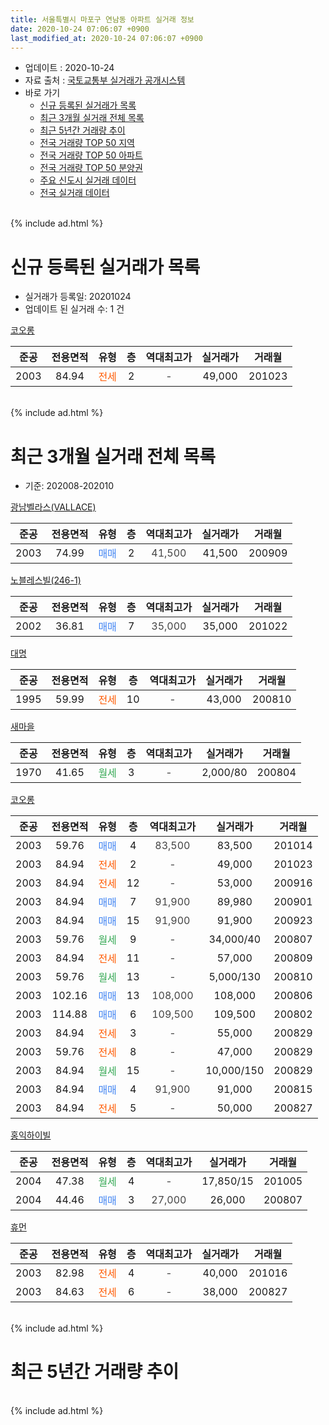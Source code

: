 ```yaml
---
title: 서울특별시 마포구 연남동 아파트 실거래 정보
date: 2020-10-24 07:06:07 +0900
last_modified_at: 2020-10-24 07:06:07 +0900
---
```


* 업데이트 : 2020-10-24
* 자료 출처 : [국토교통부 실거래가 공개시스템](http://rt.molit.go.kr)
* 바로 가기
    * [신규 등록된 실거래가 목록](#신규-등록된-실거래가-목록)
    * [최근 3개월 실거래 전체 목록](#최근-3개월-실거래-전체-목록)
    * [최근 5년간 거래량 추이](#최근-5년간-거래량-추이)
    * [전국 거래량 TOP 50 지역](https://inasie.github.io/apt-trade-info/최근-3개월-전국에서-가장-거래가-많이-발생한-지역)
    * [전국 거래량 TOP 50 아파트](https://inasie.github.io/apt-trade-info/최근-3개월-전국에서-가장-거래가-많이-발생한-아파트)
    * [전국 거래량 TOP 50 분양권](https://inasie.github.io/apt-trade-info/최근-3개월-전국에서-가장-거래가-많이-발생한-분양권)
    * [주요 신도시 실거래 데이터](https://inasie.github.io/apt-trade-info/주요-신도시)
    * [전국 실거래 데이터](https://inasie.github.io/apt-trade-info/전국)
<br>
{% include ad.html %}
<br>

# 신규 등록된 실거래가 목록
* 실거래가 등록일: 20201024
* 업데이트 된 실거래 수: 1 건


[코오롱](https://search.naver.com/search.naver?query=%EC%84%9C%EC%9A%B8%ED%8A%B9%EB%B3%84%EC%8B%9C+%EB%A7%88%ED%8F%AC%EA%B5%AC+%EC%97%B0%EB%82%A8%EB%8F%99+%EC%BD%94%EC%98%A4%EB%A1%B1)

|준공|전용면적|유형|층|역대최고가|실거래가|거래월|
|:---:|:---:|:---:|:---:|:---:|:---:|:---:|
|2003|84.94|<span style="color:#ff5a00">전세</span>|2|<span style="color:#444444">-</span>|49,000|201023|


<br>
{% include ad.html %}
<br>

# 최근 3개월 실거래 전체 목록
* 기준: 202008-202010


[광남벨라스(VALLACE)](https://search.naver.com/search.naver?query=%EC%84%9C%EC%9A%B8%ED%8A%B9%EB%B3%84%EC%8B%9C+%EB%A7%88%ED%8F%AC%EA%B5%AC+%EC%97%B0%EB%82%A8%EB%8F%99+%EA%B4%91%EB%82%A8%EB%B2%A8%EB%9D%BC%EC%8A%A4%28VALLACE%29)

|준공|전용면적|유형|층|역대최고가|실거래가|거래월|
|:---:|:---:|:---:|:---:|:---:|:---:|:---:|
|2003|74.99|<span style="color:#4285f3">매매</span>|2|<span style="color:#444444">41,500</span>|41,500|200909|

[노블레스빌(246-1)](https://search.naver.com/search.naver?query=%EC%84%9C%EC%9A%B8%ED%8A%B9%EB%B3%84%EC%8B%9C+%EB%A7%88%ED%8F%AC%EA%B5%AC+%EC%97%B0%EB%82%A8%EB%8F%99+%EB%85%B8%EB%B8%94%EB%A0%88%EC%8A%A4%EB%B9%8C%28246-1%29)

|준공|전용면적|유형|층|역대최고가|실거래가|거래월|
|:---:|:---:|:---:|:---:|:---:|:---:|:---:|
|2002|36.81|<span style="color:#4285f3">매매</span>|7|<span style="color:#444444">35,000</span>|35,000|201022|

[대명](https://search.naver.com/search.naver?query=%EC%84%9C%EC%9A%B8%ED%8A%B9%EB%B3%84%EC%8B%9C+%EB%A7%88%ED%8F%AC%EA%B5%AC+%EC%97%B0%EB%82%A8%EB%8F%99+%EB%8C%80%EB%AA%85)

|준공|전용면적|유형|층|역대최고가|실거래가|거래월|
|:---:|:---:|:---:|:---:|:---:|:---:|:---:|
|1995|59.99|<span style="color:#ff5a00">전세</span>|10|<span style="color:#444444">-</span>|43,000|200810|

[새마을](https://search.naver.com/search.naver?query=%EC%84%9C%EC%9A%B8%ED%8A%B9%EB%B3%84%EC%8B%9C+%EB%A7%88%ED%8F%AC%EA%B5%AC+%EC%97%B0%EB%82%A8%EB%8F%99+%EC%83%88%EB%A7%88%EC%9D%84)

|준공|전용면적|유형|층|역대최고가|실거래가|거래월|
|:---:|:---:|:---:|:---:|:---:|:---:|:---:|
|1970|41.65|<span style="color:#34a853">월세</span>|3|<span style="color:#444444">-</span>|2,000/80|200804|

[코오롱](https://search.naver.com/search.naver?query=%EC%84%9C%EC%9A%B8%ED%8A%B9%EB%B3%84%EC%8B%9C+%EB%A7%88%ED%8F%AC%EA%B5%AC+%EC%97%B0%EB%82%A8%EB%8F%99+%EC%BD%94%EC%98%A4%EB%A1%B1)

|준공|전용면적|유형|층|역대최고가|실거래가|거래월|
|:---:|:---:|:---:|:---:|:---:|:---:|:---:|
|2003|59.76|<span style="color:#4285f3">매매</span>|4|<span style="color:#444444">83,500</span>|83,500|201014|
|2003|84.94|<span style="color:#ff5a00">전세</span>|2|<span style="color:#444444">-</span>|49,000|201023|
|2003|84.94|<span style="color:#ff5a00">전세</span>|12|<span style="color:#444444">-</span>|53,000|200916|
|2003|84.94|<span style="color:#4285f3">매매</span>|7|<span style="color:#444444">91,900</span>|89,980|200901|
|2003|84.94|<span style="color:#4285f3">매매</span>|15|<span style="color:#444444">91,900</span>|91,900|200923|
|2003|59.76|<span style="color:#34a853">월세</span>|9|<span style="color:#444444">-</span>|34,000/40|200807|
|2003|84.94|<span style="color:#ff5a00">전세</span>|11|<span style="color:#444444">-</span>|57,000|200809|
|2003|59.76|<span style="color:#34a853">월세</span>|13|<span style="color:#444444">-</span>|5,000/130|200810|
|2003|102.16|<span style="color:#4285f3">매매</span>|13|<span style="color:#444444">108,000</span>|108,000|200806|
|2003|114.88|<span style="color:#4285f3">매매</span>|6|<span style="color:#444444">109,500</span>|109,500|200802|
|2003|84.94|<span style="color:#ff5a00">전세</span>|3|<span style="color:#444444">-</span>|55,000|200829|
|2003|59.76|<span style="color:#ff5a00">전세</span>|8|<span style="color:#444444">-</span>|47,000|200829|
|2003|84.94|<span style="color:#34a853">월세</span>|15|<span style="color:#444444">-</span>|10,000/150|200829|
|2003|84.94|<span style="color:#4285f3">매매</span>|4|<span style="color:#444444">91,900</span>|91,000|200815|
|2003|84.94|<span style="color:#ff5a00">전세</span>|5|<span style="color:#444444">-</span>|50,000|200827|

[홍익하이빌](https://search.naver.com/search.naver?query=%EC%84%9C%EC%9A%B8%ED%8A%B9%EB%B3%84%EC%8B%9C+%EB%A7%88%ED%8F%AC%EA%B5%AC+%EC%97%B0%EB%82%A8%EB%8F%99+%ED%99%8D%EC%9D%B5%ED%95%98%EC%9D%B4%EB%B9%8C)

|준공|전용면적|유형|층|역대최고가|실거래가|거래월|
|:---:|:---:|:---:|:---:|:---:|:---:|:---:|
|2004|47.38|<span style="color:#34a853">월세</span>|4|<span style="color:#444444">-</span>|17,850/15|201005|
|2004|44.46|<span style="color:#4285f3">매매</span>|3|<span style="color:#444444">27,000</span>|26,000|200807|

[휴먼](https://search.naver.com/search.naver?query=%EC%84%9C%EC%9A%B8%ED%8A%B9%EB%B3%84%EC%8B%9C+%EB%A7%88%ED%8F%AC%EA%B5%AC+%EC%97%B0%EB%82%A8%EB%8F%99+%ED%9C%B4%EB%A8%BC)

|준공|전용면적|유형|층|역대최고가|실거래가|거래월|
|:---:|:---:|:---:|:---:|:---:|:---:|:---:|
|2003|82.98|<span style="color:#ff5a00">전세</span>|4|<span style="color:#444444">-</span>|40,000|201016|
|2003|84.63|<span style="color:#ff5a00">전세</span>|6|<span style="color:#444444">-</span>|38,000|200827|


<br>
{% include ad.html %}
<br>

# 최근 5년간 거래량 추이


<div style="width:100%;">
    <canvas id="deal_progress" height="200"></canvas>
</div>

<script>
new Chart(document.getElementById("deal_progress"), {
    type: 'line',
    data: {
        labels: ['201510','201511','201512','201601','201602','201603','201604','201605','201606','201607','201608','201609','201610','201611','201612','201701','201702','201703','201704','201705','201706','201707','201708','201709','201710','201711','201712','201801','201802','201803','201804','201805','201806','201807','201808','201809','201810','201811','201812','201901','201902','201903','201904','201905','201906','201907','201908','201909','201910','201911','201912','202001','202002','202003','202004','202005','202006','202007','202008','202009','202010'],
        datasets: [{
            label: '매매',
            pointRadius: 1,
            data: [4, 2, 3, 7, 9, 8, 7, 6, 5, 5, 5, 4, 7, 6, 0, 7, 8, 4, 8, 5, 5, 4, 2, 0, 7, 2, 2, 6, 8, 8, 1, 3, 1, 4, 3, 4, 7, 5, 3, 2, 2, 0, 1, 5, 1, 1, 2, 10, 0, 3, 4, 5, 5, 1, 0, 1, 5, 9, 4, 3, 2],
            borderColor: "rgba(255, 201, 14, 1)",
            backgroundColor: "rgba(255, 201, 14, 0.5)",
            fill: false,
            lineTension: 0
        },{
            label: '전월세',
            pointRadius: 1,
            data: [10, 12, 5, 4, 9, 5, 3, 9, 7, 7, 8, 10, 6, 9, 7, 4, 9, 11, 6, 4, 6, 8, 5, 10, 16, 11, 7, 8, 9, 7, 8, 4, 4, 4, 9, 7, 9, 5, 7, 0, 5, 8, 4, 6, 3, 3, 6, 7, 5, 9, 6, 8, 6, 8, 5, 3, 3, 9, 10, 1, 3],
            borderColor: "rgba(0, 141, 185, 1)",
            backgroundColor: "rgba(0, 141, 185, 0.5)",
            fill: false,
            lineTension: 0
        }
        ]
    },
    options: {
        responsive: true,
        title: {
            display: false
        },
        tooltips: {
            mode: 'index',
            intersect: false
        },
        hover: {
            mode: 'nearest',
            intersect: true
        },
        scales: {
            xAxes: [{
                display: true,
                scaleLabel: {
                    display: true,
                    labelString: '년/월'
                }
            }],
            yAxes: [{
                display: true,
                ticks: {
                    suggestedMin: 0,
                },
                scaleLabel: {
                    display: true,
                    labelString: '실거래 수'
                }
            }]
        }
    }
});

</script>


<br>
{% include ad.html %}
<br>

